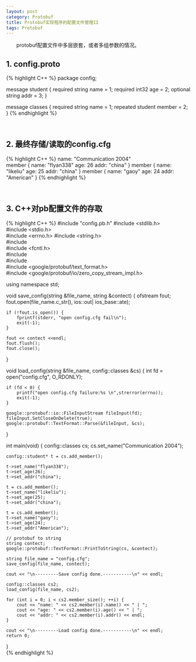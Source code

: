 ```yaml
---
layout: post
category: Protobuf
title: Protobuf实现程序的配置文件管理II
tags: Protobuf
---
```


&emsp;&emsp;protobuf配置文件中多层嵌套，或者多组参数的情况。

<!--more-->

## 1. config.proto

{% highlight C++ %}
package config;                                                                                                                   

message student
{
    required string name = 1;
    required int32  age  = 2;
    optional string addr = 3;
}

message classes
{
    required string name    = 1;
    repeated student member = 2;
}
{% endhighlight %}

<br />

## 2. 最终存储/读取的config.cfg

{% highlight C++ %}
name: "Communication 2004"                                                                                                        
member {
  name: "flyan338"
  age: 26
  addr: "china"
}
member {
  name: "likeliu"
  age: 25
  addr: "china"
}
member {
  name: "gaoy"
  age: 24
  addr: "American"
}
{% endhighlight %}

<br />

## 3. C++对pb配置文件的存取

{% highlight C++ %}
#include "config.pb.h"
#include <stdlib.h>  
#include <stdio.h>  
#include <errno.h>
#include <string.h>  
#include <iostream>  
#include <fcntl.h>  
#include <fstream>  
#include <cstdio>  
#include <google/protobuf/text_format.h>                                                                                          
#include <google/protobuf/io/zero_copy_stream_impl.h>

using namespace std;

void save_config(string &file_name, string &contect)
{
    ofstream fout;
    fout.open(file_name.c_str(), ios::out| ios_base::ate);

    if (!fout.is_open()) {
        fprintf(stderr, "open config.cfg fail\n");
        exit(-1);
    }

    fout << contect <<endl;
    fout.flush();
    fout.close();                                                                                                                 
}

void load_config(string &file_name, config::classes &cs)
{
    int fd = open("config.cfg", O_RDONLY);

    if (fd < 0) {
        printf("open config.cfg failure:%s \n",strerror(errno));
        exit(-1);
    }

    google::protobuf::io::FileInputStream fileInput(fd);
    fileInput.SetCloseOnDelete(true);
    google::protobuf::TextFormat::Parse(&fileInput, &cs);  
}

int main(void)
{
    config::classes cs;
    cs.set_name("Communication 2004");
    
    config::student* t = cs.add_member();
    
    t->set_name("flyan338");
    t->set_age(26);
    t->set_addr("china");
    
    t = cs.add_member();
    t->set_name("likeliu");
    t->set_age(25);
    t->set_addr("china");
 
    t = cs.add_member();
    t->set_name("gaoy");
    t->set_age(24);
    t->set_addr("American"); 
    
    // protobuf to string
    string contect;
    google::protobuf::TextFormat::PrintToString(cs, &contect);
    
    string file_name = "config.cfg";
    save_config(file_name, contect);    

    cout << "\n---------Save config done.-----------\n" << endl;

    config::classes cs2;
    load_config(file_name, cs2);

    for (int i = 0; i < cs2.member_size(); ++i) {
        cout << "name: " << cs2.member(i).name() << " | ";
        cout << "age: " << cs2.member(i).age() << " | ";
        cout << "addr: " << cs2.member(i).addr() << endl;
    }

    cout << "\n---------Load config done.-----------\n" << endl;
    return 0;
}                
{% endhighlight %}
 

